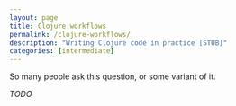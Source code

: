 ```yaml
---
layout: page
title: Clojure workflows
permalink: /clojure-workflows/
description: "Writing Clojure code in practice [STUB]"
categories: [intermediate]
---
```


So many people ask this question, or some variant of it.

_TODO_
